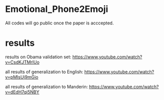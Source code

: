 # Emotional_Phone2Emoji

All codes will go public once the paper is acccepted.

# results
results on Obama validation set: https://www.youtube.com/watch?v=CsdKJTMrlUo

all results of generalization to English: https://www.youtube.com/watch?v=pMIsUj9mGio

all results of generalization to Manderin: https://www.youtube.com/watch?v=dEdH7qi5NBY

